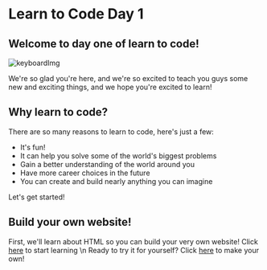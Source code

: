 <h1> Learn to Code Day 1</h1>
<h2>Welcome to day one of learn to code!</h2>

![keyboardImg](https://images.unsplash.com/photo-1585676623595-e60b97115f7e?ixlib=rb-1.2.1&ixid=eyJhcHBfaWQiOjEyMDd9&auto=format&fit=crop&w=1050&q=80)
<p> We're so glad you're here, and we're so excited to teach you guys some new and exciting things, and we hope you're excited to learn!</p>
<h2> Why learn to code? </h2>
There are so many reasons to learn to code, here's just a few: 
<ul>
  <li>It's fun!</li>
  <li>It can help you solve some of the world's biggest problems</li>
  <li>Gain a better understanding of the world around you</li>
  <li>Have more career choices in the future</li>
  <li>You can create and build nearly anything you can imagine</li>
</ul>
Let's get started! 
<h2>Build your own website!</h2>
First, we'll learn about HTML so you can build your very own website!
Click <a href="DIANE'S CODE" target="_blank">here</a> to start learning \n
Ready to try it for yourself? Click <a href="sdfdf" target="_blank">here</a> to make your own!

